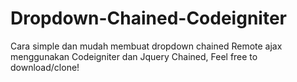 # Dropdown-Chained-Codeigniter


Cara simple dan mudah membuat dropdown chained Remote ajax menggunakan Codeigniter dan Jquery Chained, Feel free to download/clone!

